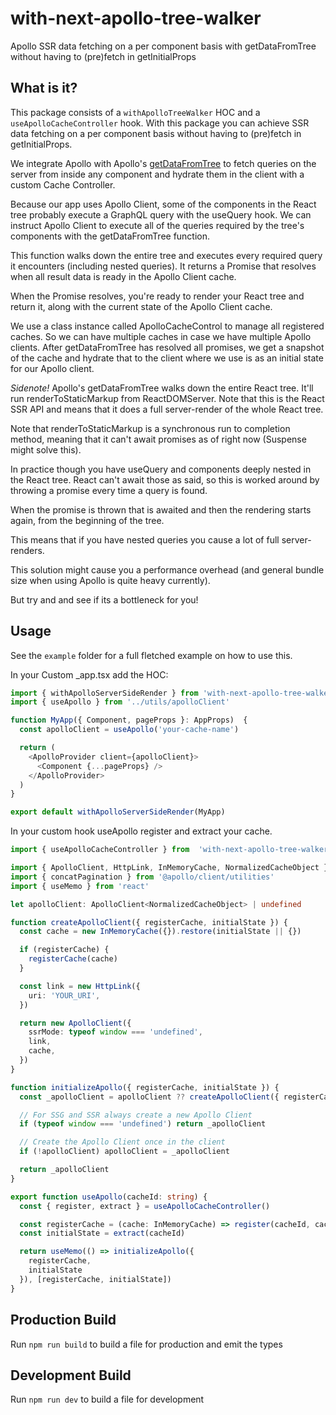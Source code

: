 # with-next-apollo-tree-walker
Apollo SSR data fetching on a per component basis with getDataFromTree without having to (pre)fetch in getInitialProps


## What is it?
This package consists of a `withApolloTreeWalker` HOC and a `useApolloCacheController` hook.
With this package you can achieve SSR data fetching on a per component basis without having to (pre)fetch in getInitialProps.

We integrate Apollo with Apollo's [getDataFromTree](https://www.apollographql.com/docs/react/performance/server-side-rendering/#executing-queries-with-getdatafromtree) to fetch queries on the server from inside any component and hydrate them in the client with a custom Cache Controller.

Because our app uses Apollo Client, some of the components in the React tree probably execute a GraphQL query with the useQuery hook. We can instruct Apollo Client to execute all of the queries required by the tree's components with the getDataFromTree function.

This function walks down the entire tree and executes every required query it encounters (including nested queries). It returns a Promise that resolves when all result data is ready in the Apollo Client cache.

When the Promise resolves, you're ready to render your React tree and return it, along with the current state of the Apollo Client cache.

We use a class instance called ApolloCacheControl to manage all registered caches. So we can have multiple caches in case we have multiple Apollo clients.
After getDataFromTree has resolved all promises, we get a snapshot of the cache and hydrate that to the client where we use is as an initial state for our Apollo client.

*Sidenote!*
Apollo's getDataFromTree walks down the entire React tree.
It'll run renderToStaticMarkup from ReactDOMServer. Note that this is the React SSR API and means that it does a full server-render of the whole React tree.

Note that renderToStaticMarkup is a synchronous run to completion method, meaning that it can't await promises as of right now (Suspense might solve this).

In practice though you have useQuery and <Query> components deeply nested in the React tree. React can't await those as said, so this is worked around by throwing a promise every time a query is found.

When the promise is thrown that is awaited and then the rendering starts again, from the beginning of the tree.

This means that if you have nested queries you cause a lot of full server-renders.

This solution might cause you a performance overhead (and general bundle size when using Apollo is quite heavy currently). 

But try and and see if its a bottleneck for you!

## Usage
See the `example` folder for a full fletched example on how to use this.

In your Custom _app.tsx add the HOC:

```typescript
import { withApolloServerSideRender } from 'with-next-apollo-tree-walker'
import { useApollo } from '../utils/apolloClient'

function MyApp({ Component, pageProps }: AppProps)  {
  const apolloClient = useApollo('your-cache-name')

  return (
    <ApolloProvider client={apolloClient}>
      <Component {...pageProps} />
    </ApolloProvider>
  )
}

export default withApolloServerSideRender(MyApp)
```

In your custom hook useApollo register and extract your cache.

```typescript
import { useApolloCacheController } from  'with-next-apollo-tree-walker'

import { ApolloClient, HttpLink, InMemoryCache, NormalizedCacheObject } from '@apollo/client'
import { concatPagination } from '@apollo/client/utilities'
import { useMemo } from 'react'

let apolloClient: ApolloClient<NormalizedCacheObject> | undefined

function createApolloClient({ registerCache, initialState }) {
  const cache = new InMemoryCache({}).restore(initialState || {})

  if (registerCache) {
    registerCache(cache)
  }

  const link = new HttpLink({
    uri: 'YOUR_URI',
  })

  return new ApolloClient({
    ssrMode: typeof window === 'undefined',
    link,
    cache,
  })
}

function initializeApollo({ registerCache, initialState }) {
  const _apolloClient = apolloClient ?? createApolloClient({ registerCache, initialState })

  // For SSG and SSR always create a new Apollo Client
  if (typeof window === 'undefined') return _apolloClient

  // Create the Apollo Client once in the client
  if (!apolloClient) apolloClient = _apolloClient

  return _apolloClient
}

export function useApollo(cacheId: string) {
  const { register, extract } = useApolloCacheController()

  const registerCache = (cache: InMemoryCache) => register(cacheId, cache)
  const initialState = extract(cacheId)

  return useMemo(() => initializeApollo({
    registerCache,
    initialState
  }), [registerCache, initialState])
}
```

## Production Build

Run `npm run build` to build a file for production and emit the types

## Development Build
Run `npm run dev` to build a file for development